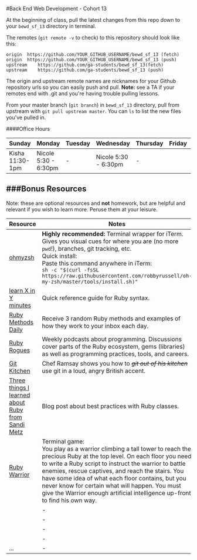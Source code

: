 #Back End Web Development - Cohort 13

At the beginning of class, pull the latest changes from this repo down to your `bewd_sf_13` directory in terminal.

The remotes  (`git remote -v` to check) to this repository should look like this:

    origin	https://github.com/YOUR_GITHUB_USERNAME/bewd_sf_13 (fetch)
    origin	https://github.com/YOUR_GITHUB_USERNAME/bewd_sf_13 (push)
    upstream	https://github.com/ga-students/bewd_sf_13(fetch)
    upstream	https://github.com/ga-students/bewd_sf_13 (push)

The origin and upstream remote names are nicknames for your Github repository urls so you can easily push and pull.    **Note:** see a TA if your remotes end with .git and you're having trouble pulling lessons.


From your master branch (`git branch`) in `bewd_sf_13` directory, pull from upstream with `git pull upstream master`. You can `ls` to list the new files you've pulled in.

####Office Hours

| Sunday | Monday | Tuesday | Wednesday | Thursday | Friday | Saturday |
| ------ | ------ | ------- | --------- | -------- | ------ | -------- |
| Kisha <br> 11:30-1pm | Nicole 5:30 - 6:30pm | - | Nicole 5:30 - 6:30pm | - |  | - |

<!-- #####Office hours sign-up sheet
You can [sign-up for office hours here](https://docs.google.com/spreadsheets/d/1gb9rCmwyYv3L8d7C5t7JNNIcUto5KmQM1IEuJHU4fGo/edit#gid=5).  Please let us know when you're coming. -->

###Bonus Resources
-------
Note: these are optional resources and **not** homework, but are helpful and relevant if you wish to learn more. Peruse them at your leisure.

| Resource | Notes |
| -------- | ----------- |
| [ohmyzsh](http://ohmyz.sh/) | **Highly recommended:** Terminal wrapper for iTerm. Gives you visual cues for where you are (no more `pwd`!), branches, git tracking, etc.<br> Quick install:<br> Paste this command anywhere in iTerm:<br> `sh -c "$(curl -fsSL https://raw.githubusercontent.com/robbyrussell/oh-my-zsh/master/tools/install.sh)"` |
| [learn X in Y minutes](https://learnxinyminutes.com/docs/ruby/) | Quick reference guide for Ruby syntax. |
| [Ruby Methods Daily](https://github.com/fab/ruby-methods-daily) | Receive 3 random Ruby methods and examples of how they work to your inbox each day.  |
| [Ruby Rogues](https://devchat.tv/ruby-rogues/) | Weekly podcasts about programming. Discussions cover parts of the Ruby ecosystem, gems (libraries) as well as programming practices, tools, and careers. |
| [Git Kitchen](http://blog.flatironschool.com/git-kitchen-with-chef-ramsay/) | Chef Ramsay shows you how to ~~_git out of his kitchen_~~ use git in a loud, angry British accent. |
| [Three things I learned about Ruby from Sandi Metz](https://medium.com/misc-misc/review-sandi-metz-s-poodr-ch-1-4-wip-d4daac417665#.jp0u1ako6) | Blog post about best practices with Ruby classes. |
| [Ruby Warrior](https://github.com/ryanb/ruby-warrior) | Terminal game:<br> You play as a warrior climbing a tall tower to reach the precious Ruby at the top level. On each floor you need to write a Ruby script to instruct the warrior to battle enemies, rescue captives, and reach the stairs. You have some idea of what each floor contains, but you never know for certain what will happen. You must give the Warrior enough artificial intelligence up-front to find his own way. |
|          | - |
|          | - |
|          | - |
|          | - |
| ...      | - |
